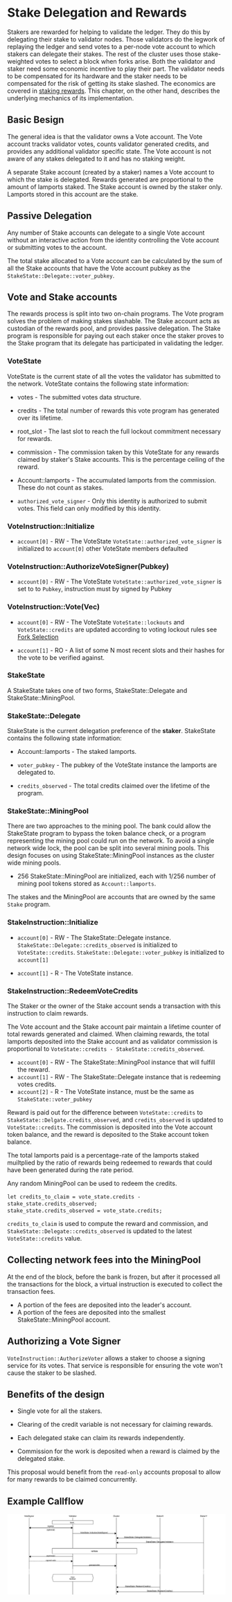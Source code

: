 # Stake Delegation and Rewards

Stakers are rewarded for helping to validate the ledger. They do this by
delegating their stake to validator nodes. Those validators do the legwork of
replaying the ledger and send votes to a per-node vote account to which stakers
can delegate their stakes.  The rest of the cluster uses those stake-weighted
votes to select a block when forks arise. Both the validator and staker need
some economic incentive to play their part. The validator needs to be
compensated for its hardware and the staker needs to be compensated for the risk
of getting its stake slashed.  The economics are covered in [staking
rewards](staking-rewards.md).  This chapter, on the other hand, describes the
underlying mechanics of its implementation.

## Basic Besign

The general idea is that the validator owns a Vote account. The Vote account
tracks validator votes, counts validator generated credits, and provides any
additional validator specific state.  The Vote account is not aware of any
stakes delegated to it and has no staking weight.

A separate Stake account (created by a staker) names a Vote account to which the
stake is delegated.  Rewards generated are proportional to the amount of
lamports staked.  The Stake account is owned by the staker only.  Lamports
stored in this account are the stake.

## Passive Delegation

Any number of Stake accounts can delegate to a single
Vote account without an interactive action from the identity controlling
the Vote account or submitting votes to the account.

The total stake allocated to a Vote account can be calculated by the sum of
all the Stake accounts that have the Vote account pubkey as the
`StakeState::Delegate::voter_pubkey`.

## Vote and Stake accounts

The rewards process is split into two on-chain programs. The Vote program solves
the problem of making stakes slashable. The Stake account acts as custodian of
the rewards pool, and provides passive delegation. The Stake program is
responsible for paying out each staker once the staker proves to the Stake
program that its delegate has participated in validating the ledger.

### VoteState

VoteState is the current state of all the votes the validator has submitted to
the network. VoteState contains the following state information:

* votes - The submitted votes data structure.

* credits - The total number of rewards this vote program has generated over its
lifetime.

* root\_slot - The last slot to reach the full lockout commitment necessary for
rewards.

* commission - The commission taken by this VoteState for any rewards claimed by
staker's Stake accounts.  This is the percentage ceiling of the reward.

* Account::lamports - The accumulated lamports from the commission.  These do not
count as stakes.

* `authorized_vote_signer` - Only this identity is authorized to submit votes. This field can only modified by this identity.

### VoteInstruction::Initialize

* `account[0]` - RW - The VoteState
  `VoteState::authorized_vote_signer` is initialized to `account[0]`
   other VoteState members defaulted

### VoteInstruction::AuthorizeVoteSigner(Pubkey)

* `account[0]` - RW - The VoteState
  `VoteState::authorized_vote_signer` is set to to `Pubkey`, instruction must by
   signed by Pubkey

### VoteInstruction::Vote(Vec<Vote>)

* `account[0]` - RW - The VoteState
  `VoteState::lockouts` and `VoteState::credits` are updated according to voting lockout rules see [Fork Selection](fork-selection.md)


* `account[1]` - RO - A list of some N most recent slots and their hashes for the vote to be verified against.


### StakeState

A StakeState takes one of two forms, StakeState::Delegate and StakeState::MiningPool.

### StakeState::Delegate

StakeState is the current delegation preference of the **staker**. StakeState
contains the following state information:

* Account::lamports - The staked lamports.

* `voter_pubkey` - The pubkey of the VoteState instance the lamports are
delegated to.

* `credits_observed` - The total credits claimed over the lifetime of the
program.

### StakeState::MiningPool

There are two approaches to the mining pool.  The bank could allow the
StakeState program to bypass the token balance check, or a program representing
the mining pool could run on the network.  To avoid a single network wide lock,
the pool can be split into several mining pools.  This design focuses on using
StakeState::MiningPool instances as the cluster wide mining pools.

* 256 StakeState::MiningPool are initialized, each with 1/256 number of mining pool
tokens stored as `Account::lamports`.

The stakes and the MiningPool are accounts that are owned by the same `Stake`
program.

### StakeInstruction::Initialize

* `account[0]` - RW - The StakeState::Delegate instance.
  `StakeState::Delegate::credits_observed` is initialized to `VoteState::credits`.
  `StakeState::Delegate::voter_pubkey` is initialized to `account[1]`

* `account[1]` - R - The VoteState instance.

### StakeInstruction::RedeemVoteCredits

The Staker or the owner of the Stake account sends a transaction with this
instruction to claim rewards.

The Vote account and the Stake account pair maintain a lifetime counter
of total rewards generated and claimed.  When claiming rewards, the total lamports
deposited into the Stake account and as validator commission is proportional to
`VoteState::credits - StakeState::credits_observed`.


* `account[0]` - RW - The StakeState::MiningPool instance that will fulfill the
reward.
* `account[1]` - RW - The StakeState::Delegate instance that is redeeming votes
credits.
* `account[2]` - R - The VoteState instance, must be the same as
`StakeState::voter_pubkey`

Reward is paid out for the difference between `VoteState::credits` to
`StakeState::Delgate.credits_observed`, and `credits_observed` is updated to
`VoteState::credits`.  The commission is deposited into the Vote account token
balance, and the reward is deposited to the Stake account token balance.

The total lamports paid is a percentage-rate of the lamports staked muiltplied by
the ratio of rewards being redeemed to rewards that could have been generated
during the rate period.

Any random MiningPool can be used to redeem the credits.

```rust,ignore
let credits_to_claim = vote_state.credits - stake_state.credits_observed;
stake_state.credits_observed = vote_state.credits;
```

`credits_to_claim` is used to compute the reward and commission, and
`StakeState::Delegate::credits_observed` is updated to the latest
`VoteState::credits` value.

## Collecting network fees into the MiningPool

At the end of the block, before the bank is frozen, but after it processed all
the transactions for the block, a virtual instruction is executed to collect
the transaction fees.

* A portion of the fees are deposited into the leader's account.
* A portion of the fees are deposited into the smallest StakeState::MiningPool
account.

## Authorizing a Vote Signer

`VoteInstruction::AuthorizeVoter` allows a staker to choose a signing service
for its votes. That service is responsible for ensuring the vote won't cause
the staker to be slashed.

## Benefits of the design

* Single vote for all the stakers.

* Clearing of the credit variable is not necessary for claiming rewards.

* Each delegated stake can claim its rewards independently.

* Commission for the work is deposited when a reward is claimed by the delegated
stake.

This proposal would benefit from the `read-only` accounts proposal to allow for
many rewards to be claimed concurrently.

## Example Callflow

<img alt="Passive Staking Callflow" src="img/passive-staking-callflow.svg" class="center"/>
